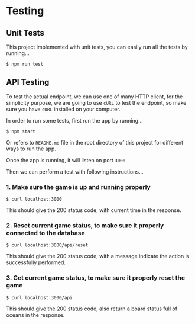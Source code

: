 # Testing

## Unit Tests

This project implemented with unit tests, you can easily run all the tests
by running...

```
$ npm run test
```

## API Testing

To test the actual endpoint, we can use one of many HTTP client, for the
simplicity purpose, we are going to use `cURL` to test the endpoint, so make
sure you have `cURL` installed on your computer.

In order to run some tests, first run the app by running...

```
$ npm start
```

Or refers to `README.md` file in the root directory of this project for
different ways to run the app.

Once the app is running, it will listen on port `3000`.

Then we can perform a test with following instructions...

### 1. Make sure the game is up and running properly

```
$ curl localhost:3000
```

This should give the 200 status code, with current time in the response.

### 2. Reset current game status, to make sure it properly connected to the database

```
$ curl localhost:3000/api/reset
```

This should give the 200 status code, with a message indicate the action is
successfully performed.

### 3. Get current game status, to make sure it properly reset the game

```
$ curl localhost:3000/api
```

This should give the 200 status code, also return a board status full of
oceans in the response.

